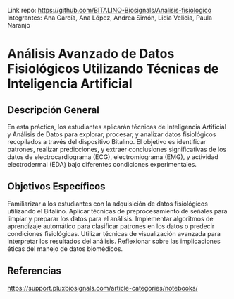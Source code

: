 Link repo: https://github.com/BITALINO-Biosignals/Analisis-fisiologico  
Integrantes: Ana García, Ana López, Andrea Simón, Lidia Velicia, Paula Naranjo

# Análisis Avanzado de Datos Fisiológicos Utilizando Técnicas de Inteligencia Artificial

## Descripción General
En esta práctica, los estudiantes aplicarán técnicas de Inteligencia Artificial y Análisis de Datos para explorar, procesar, y analizar datos fisiológicos recopilados a través del dispositivo Bitalino. El objetivo es identificar patrones, realizar predicciones, y extraer conclusiones significativas de los datos de electrocardiograma (ECG), electromiograma (EMG), y actividad electrodermal (EDA) bajo diferentes condiciones experimentales.


## Objetivos Específicos
Familiarizar a los estudiantes con la adquisición de datos fisiológicos utilizando el Bitalino. Aplicar técnicas de preprocesamiento de señales para limpiar y preparar los datos para el análisis. Implementar algoritmos de aprendizaje automático para clasificar patrones en los datos o predecir condiciones fisiológicas. Utilizar técnicas de visualización avanzada para interpretar los resultados del análisis. Reflexionar sobre las implicaciones éticas del manejo de datos biomédicos.


## Referencias
https://support.pluxbiosignals.com/article-categories/notebooks/
